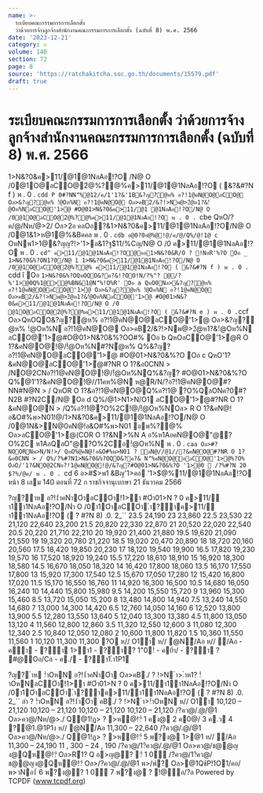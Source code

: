 ```yaml
---
name: >-
  ระเบียบคณะกรรมการการเลือกตั้ง
  ว่าด้วยการจ้างลูกจ้างสำนักงานคณะกรรมการการเลือกตั้ง (ฉบับที่ 8) พ.ศ. 2566
date: '2023-12-21'
category: ก
volume: 140
section: 72
page: 8
source: 'https://ratchakitcha.soc.go.th/documents/15579.pdf'
draft: true
---
```


# ระเบียบคณะกรรมการการเลือกตั้ง ว่าด้วยการจ้างลูกจ้างสำนักงานคณะกรรมการการเลือกตั้ง (ฉบับที่ 8) พ.ศ. 2566

1>N&?0&ค>11/@1@1NลAอ!?O /N@ O /0@1O@ลCO@2ํ@%?@%ค>11/@1@1NลAอ!?O ( &?&#?N f ) พ . 0 . `cdd P 0#?NN'็%@12/ค/1'1?&'1B&?ญ?ํ@ห% อ?!1@คN@O@ลCO@ Oล>&?ญ?ํ@ห% !ํ@Oห%N อ?!1@คN@O@ Oล>คB2/&?!>Nพ@>2ํ@ห1?&!ํ@Oห%NลCO@'1>ํ@ #O@01>N&?0&ค>11/@1 @1NลAอ!?O/N@ O /0@1O@ลCO@2ํ@%?@%ค>11/@1@1NลAอ!?O พ . 0 . `cbe QหO/?ค/@/Nห/@>2/ Oล>2อ คลOอ?&1>N&?0&ค>11/@1@1NลAอ!?O/N@ O /0@1&1>ห@1@%&Bคคล พ . 0 . `cdb อ@0?0อํ@%@!@/ค/@/Q%/@!1@ c` OหNพ1>1@&?ญญ?!>'1>อ&1?ฐ$11/%Cญ/N@ O /0 ค>11/@1@1NลAอ!?O พ . 0 . `cd^ ค>11/@1@1NลAอ!?O@ออ1>N&?0&R/O ? !NอR'%?O Oอ _ 1>N&?0&%?ON1?0/N@ ì 1>N&?0&ค>11/@1@1NลAอ!?O/N@ O /0@1O@ลCO@2ํ@%?@% ค>11/@1@1NลAอ!?O ( &?&#?N f ) พ . 0 . `cdd î Oอ ` 1>N&?0&%?OQหOQO&?ค?&!?OO!N/?%"? @/?%'1>@0Q%1@>@%BN&1@N'็%!O%R' Oอ a QหO0Nล>&?ญ?ํ@ห% อ?!1@คN@O@ลCO@'1>ํ@ Oล>&?ญ?ํ@ห% !ํ@Oห%N อ?!1@คN@O@ Oล>คB2/&?!>Nพ@>2ํ@ห1?&!ํ@Oห%NลCO@'1>ํ@ #O@01>N&?0&ค>11/@1@1NลAอ!?O/N@ O /0 @1O@ลCO@2ํ@%?@%ค>11/@1@1NลAอ!?O ( &?&#?N e ) พ . 0 . `ccf Oล>QหOQO&?ญ?ํ@ห% อ?!1@คN@O@ลCO@'1>ํ@ Oล>&?ญ?ํ@ห% !ํ@Oห%N อ?!1@คN@O@ Oล>คB2/&?!>Nพ@>2ํ@ห1?&!ํ@Oห%N ลCO@'1>ํ@#O@01>N&?0&%?OO#% Oอ b QหOลCO@'1>ํ@R O 1?&คN@O@!@/!ํ@Oห%N#?Nํ@ห% Q%&?ญ?อ?!1@คN@O@ลCO@'1>ํ@ #O@01>N&?0&%?O Oอ c QหO'1?&คN@O@ลCO@'1>ํ@#?NR O 1?&อ0CNN > /NO@2CNอ?!1@คN@O@!@/!ํ@Oห%NQ%&?ญ? #O@01>N&?0&%?O Q%@1'1?&คN@O@!@//11คห%@N ห@R/N/?อ?!1@คN@O@#?NN#N@N > / QหOR O 1?&อ?!1@คN@O@Q%อ?!1@ ?O%QลONค?0#?N2B #?N2C/N@ Oอ d Q%/@1>N1>N/O1 ลCO@'1>ํ@#?NR O 1?&คN@O@N > /Q%อ?!1@?O%2C!@/!ํ@Oห%NOล> R O 1?&คN@!อ&O#%พ>N01!@/1>N&?0&ค>11/@1@1NลAอ!?O/N@ O /0@1N&>N@0คN@!อ&O#%พ>N01 อพ%?@% Oล>ลCO@'1>ํ@(COR O 1?&N>%N A อ%ห1AอคN@O@"@?O%2C ห1AอQลO"@?O%2Cอ!ํ@Oห%N พ . 0 . `caa Oล>#?NOORNพ>N/N!>/ QหO%ํ@คN@!อ&O#%พ>N01 ? ลN@//@1//?&คN@O@#?NR O 1?&อ0CNN > / Q%/?%#?N1>N&?0&%?OQO&?ค?& N'็%คN@O@อลCO@'1>ํ@%?O% OลO/'1?&NO@2CNอ?!1@คN@O@!@/&?ญ?#O@01>N&?0&%?O '1>@0  /?%#?N 20 $?%/@ค/ พ . 0 . `cd 6 อ>#$>พ1 &Bญ'1>คอ '1>$@%11/@1@1NลAอ!?O หน้า 8 เลม 140 ตอนที่ 72 ก ราชกิจจานุเบกษา 21 ธันวาคม 2566

?ญ?ําห อ?!1ําคNําOําลCOํา!1>ํา #Oํา01>N ? 0 ค>11/ํา1ํา1NลAอ!?O/Nํา O /0ํา1OําลCOํา.ํา?ําค>11/ํา1ํา1NลAอ!?O ( ? #?N 8) .0. 2_`` 23.5 24,190 23 23,860 22.5 23,530 22 21,120 22,640 23,200 21.5 20,820 22,330 22,870 21 20,520 22,020 22,540 20.5 20,220 21,710 22,210 20 19,920 21,400 21,880 19.5 19,620 21,090 21,550 19 19,320 20,780 21,220 18.5 19,020 20,470 20,890 18 18,720 20,160 20,560 17.5 18,420 19,850 20,230 17 18,120 19,540 19,900 16.5 17,820 19,230 19,570 16 17,520 18,920 19,240 15.5 17,220 18,610 18,910 15 16,920 18,300 18,580 14.5 16,670 18,050 18,320 14 16,420 17,800 18,060 13.5 16,170 17,550 17,800 13 15,920 17,300 17,540 12.5 15,670 17,050 17,280 12 15,420 16,800 17,020 11.5 15,170 16,550 16,760 11 14,920 16,300 16,500 10.5 14,680 16,050 16,240 10 14,440 15,800 15,980 9.5 14,200 15,550 15,720 9 13,960 15,300 15,460 8.5 13,720 15,050 15,200 8 13,480 14,800 14,940 7.5 13,240 14,550 14,680 7 13,000 14,300 14,420 6.5 12,760 14,050 14,160 6 12,520 13,800 13,900 5.5 12,280 13,550 13,640 5 12,040 13,300 13,380 4.5 11,800 13,050 13,120 4 11,560 12,800 12,860 3.5 11,320 12,550 12,600 3 11,080 12,300 12,340 2.5 10,840 12,050 12,080 2 10,600 11,800 11,820 1.5 10,360 11,550 11,560 1 10,120 11,300 11,300 ?O ห// O1ํา ห// @Nี/Aอ ห// ี/Aอ - คํา - ?ํา 1>ํา1 - ?ํา? 1"0!์ - ค0ํา/ - ?ํา ? #@Oอ/Cล - ค./ - ?ํา1.ํา1P1

?ญ? ําห !ําOหN อ?!1ําคNําOํา Oล>คB./ ? !>N ํา>.ําห1? !ําOหNลCOํา!1>ํา #Oํา01>N ? 0 ค>11/ํา1ํา1NลAอ!?O/Nํา O /0ํา1OําลCOํา.ํา?ําค>11/ํา1ํา1NลAอ!?O ( ? #?N 8) .0. 2_`` ลํา ? !ําOหN อ?!1ําOํา คB./ ? !>N ํา>!ําOหN ห// O1ํา 10,120 – 21,120 10,120 – 21,120 10,120 – 21,120 10,120 – 21,120 /?คว@/.@/@1 Oล>คว@/Nห/@>./ Q@1!ฏ> ? >ห้@!?่ 1 คง@ 2 ค0@/ 3 ค.ว 4 ?@1.@1P1ง ห// @Nี/Aอ 11,300 – 22,640 /?คว@/.@/@1 Oล>คว@/Nห/@>./ Q@1!ฏ> ? >ห้@!?่ 5 พ?ง@ 1>@1 ห// ี/Aอ 11,300 – 24,190 11 , 300 – 24 , 190 /?คว@/1?้คว@/.@/@1 Oล>คว@/ช@@ญ ง@Qห้@!?่ Oล>R้1? Q อ>ญ@? ?่ 1 0์ /?คว@/1?้คว@/ช@@ญง@Qห้@!?่ Oล>/?คว@/.@/@1 พ>/พ์? Oล>@1Qช้P!1O1/คอ/พ>วNอ1์ 6 พ?ง@? 1 0์ 7 พ?ง@ ? !@้อ/?ล Powered by TCPDF (www.tcpdf.org)
